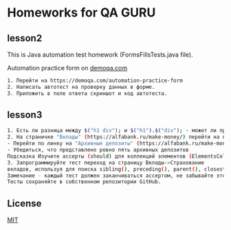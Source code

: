 # Homeworks for QA GURU 

## lesson2
This is Java automation test homework (FormsFillsTests.java file).

Automation practice form on [demoqa.com](https://demoqa.com/automation-practice-form)

```bash
1. Перейти на https://demoqa.com/automation-practice-form
2. Написать автотест на проверку данных в форме. 
3. Приложить в поле ответа скриншот и код автотеста.
```

## lesson3

```bash
1. Есть ли разница между $("h1 div"); и $("h1").$("div"); - может ли привести к тому что, поиск найдёт разные элементы?
2. На страничке "Вклады" (https://alfabank.ru/make-money/) перейти на подстраничку "Депозиты" (https://alfabank.ru/make-money/deposits/)
- Перейти по линку на "Архивные депозиты" (https://alfabank.ru/make-money/archive/)
- Убедиться, что представлено ровно пять архивных депозитов
Подсказка Изучите ассерты (should) для коллекций элементов (ElementsCollection)
3. Запрограммируйте тест переход на страницу Вклады->Страхование
вкладов, используя для поиска sibling(), preceding(), parent(), closest()
Замечание - каждый тест должен заканчиваться ассертом, не забывайте это.
Тесты сохраняйте в собственном репозитории GitHub. 
```



## License
[MIT](https://choosealicense.com/licenses/mit/)
